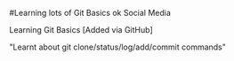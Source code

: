 #Learning lots of Git Basics ok
Social Media

Learning Git Basics [Added via GitHub]

"Learnt about git clone/status/log/add/commit commands"
